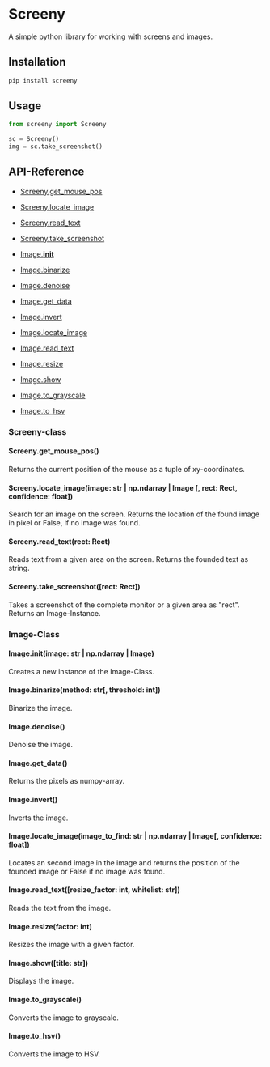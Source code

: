 # Screeny
A simple python library for working with screens and images.

## Installation

```sh
pip install screeny
```

## Usage

```python
from screeny import Screeny

sc = Screeny()
img = sc.take_screenshot()
```

## API-Reference

* [Screeny.get_mouse_pos](#screenyget_mouse_pos)
* [Screeny.locate_image](#screenylocate_imageimage-str--npndarray--image--rect-rect-confidence-float)
* [Screeny.read_text](#screenyread_textrect-rect)
* [Screeny.take_screenshot](#screenytake_screenshotrect-rect)

* [Image.__init__](#imageinitimage-str--npndarray--image)
* [Image.binarize](#imagebinarizemethod-str-threshold-int)
* [Image.denoise](#imagedenoise)
* [Image.get_data](#imageget_data)
* [Image.invert](#imageinvert)
* [Image.locate_image](#imagelocate_imageimage_to_find-str--npndarray--image-confidence-float)
* [Image.read_text](#imageread_textresize_factor-int-whitelist-str)
* [Image.resize](#imageresizefactor-int)
* [Image.show](#imageshowtitle-str)
* [Image.to_grayscale](#imageto_grayscale)
* [Image.to_hsv](#imageto_hsv)

### Screeny-class

#### Screeny.get_mouse_pos()
        
Returns the current position of the mouse as a tuple of xy-coordinates.

#### Screeny.locate_image(image: str | np.ndarray | Image [, rect: Rect, confidence: float])

Search for an image on the screen. Returns the location of the found image in pixel or False, if no image was found.

#### Screeny.read_text(rect: Rect)

Reads text from a given area on the screen. Returns the founded text as string.

#### Screeny.take_screenshot([rect: Rect])

Takes a screenshot of the complete monitor or a given area as "rect". Returns an Image-Instance.

### Image-Class

#### Image.__init__(image: str | np.ndarray | Image)

Creates a new instance of the Image-Class.

#### Image.binarize(method: str[, threshold: int])

Binarize the image.

#### Image.denoise()

Denoise the image.

#### Image.get_data()

Returns the pixels as numpy-array.

#### Image.invert()

Inverts the image.

#### Image.locate_image(image_to_find: str | np.ndarray | Image[, confidence: float])

Locates an second image in the image and returns the position of the founded image or False if no image was found.

#### Image.read_text([resize_factor: int, whitelist: str])

Reads the text from the image.

#### Image.resize(factor: int)

Resizes the image with a given factor.

#### Image.show([title: str])

Displays the image.

#### Image.to_grayscale()

Converts the image to grayscale.

#### Image.to_hsv()

Converts the image to HSV.